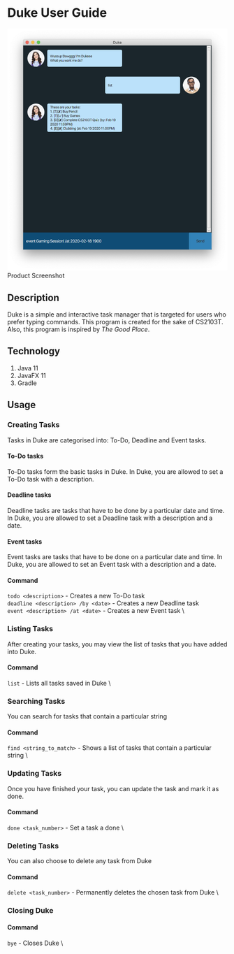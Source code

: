 # Duke User Guide

![Duke Screenshot](./Ui.png)
Product Screenshot

## Description
Duke is a simple and interactive task manager that is targeted for users who prefer typing commands. This program is created for the sake of CS2103T. Also, this program is inspired by *The Good Place*.

## Technology
1. Java 11
2. JavaFX 11
3. Gradle

## Usage

### Creating Tasks
Tasks in Duke are categorised into: To-Do, Deadline and Event tasks.

#### To-Do tasks
To-Do tasks form the basic tasks in Duke. In Duke, you are allowed to set a To-Do task with a description.

#### Deadline tasks
Deadline tasks are tasks that have to be done by a particular date and time. In Duke, you are allowed to set a Deadline task with a description and a date.

#### Event tasks
Event tasks are tasks that have to be done on a particular date and time. In Duke, you are allowed to set an Event task with a description and a date.

#### Command
`todo <description>` - Creates a new To-Do task \
`deadline <description> /by <date>` - Creates a new Deadline task \
`event <description> /at <date>` - Creates a new Event task \

### Listing Tasks
After creating your tasks, you may view the list of tasks that you have added into Duke.
#### Command
`list` - Lists all tasks saved in Duke \

### Searching Tasks
You can search for tasks that contain a particular string
#### Command
`find <string_to_match>` - Shows a list of tasks that contain a particular string \

### Updating Tasks
Once you have finished your task, you can update the task and mark it as done.
#### Command
`done <task_number>` - Set a task a done \

### Deleting Tasks
You can also choose to delete any task from Duke
#### Command
`delete <task_number>` - Permanently deletes the chosen task from Duke \

### Closing Duke
#### Command
`bye` - Closes Duke \